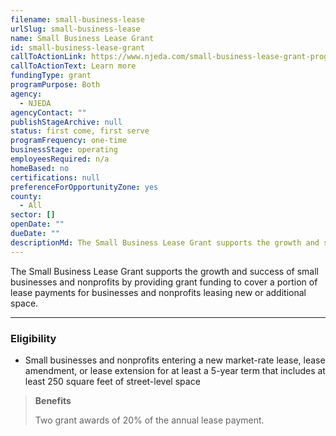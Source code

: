 ```yaml
---
filename: small-business-lease
urlSlug: small-business-lease
name: Small Business Lease Grant
id: small-business-lease-grant
callToActionLink: https://www.njeda.com/small-business-lease-grant-program/
callToActionText: Learn more
fundingType: grant
programPurpose: Both
agency:
  - NJEDA
agencyContact: ""
publishStageArchive: null
status: first come, first serve
programFrequency: one-time
businessStage: operating
employeesRequired: n/a
homeBased: no
certifications: null
preferenceForOpportunityZone: yes
county:
  - All
sector: []
openDate: ""
dueDate: ""
descriptionMd: The Small Business Lease Grant supports the growth and success of small businesses and nonprofits by providing grant funding to cover a portion of lease payments for businesses and nonprofits leasing new or additional space.
---
```


The Small Business Lease Grant supports the growth and success of small businesses and nonprofits by providing grant funding to cover a portion of lease payments for businesses and nonprofits leasing new or additional space.

---

### Eligibility

- Small businesses and nonprofits entering a new market-rate lease, lease amendment, or lease extension for at least a 5-year term that includes at least 250 square feet of street-level space

> **Benefits**
>
> Two grant awards of 20% of the annual lease payment.
